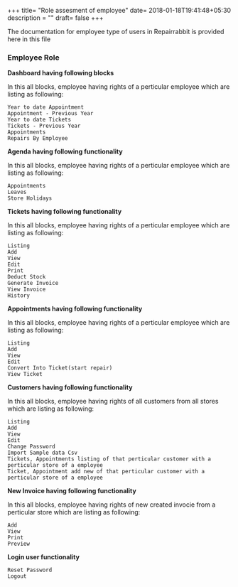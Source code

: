 +++
title= "Role assesment of employee"
date= 2018-01-18T19:41:48+05:30
description = ""
draft= false
+++

The documentation for employee type of users in Repairrabbit is provided here in this file

### Employee Role

**Dashboard having following blocks**

In this all blocks, employee having rights of a perticular employee which are listing as following:

```
Year to date Appointment
Appointment - Previous Year
Year to date Tickets
Tickets - Previous Year
Appointments
Repairs By Employee
```

**Agenda having following functionality**

In this all blocks, employee having rights of a perticular employee which are listing as following:

```
Appointments
Leaves
Store Holidays
```

**Tickets having following functionality**

In this all blocks, employee having rights of a perticular employee which are listing as following:

```
Listing
Add
View
Edit
Print
Deduct Stock
Generate Invoice
View Invoice
History
```

**Appointments having following functionality**

In this all blocks, employee having rights of a perticular employee which are listing as following:

```
Listing
Add
View
Edit
Convert Into Ticket(start repair)
View Ticket
```

**Customers having following functionality**

In this all blocks, employee having rights of all customers from all stores which are listing as following:

```
Listing
Add
View
Edit
Change Password
Import Sample data Csv
Tickets, Appointments listing of that perticular customer with a perticular store of a employee
Ticket, Appointment add new of that perticular customer with a perticular store of a employee
```

**New Invoice having following functionality**

In this all blocks, employee having rights of new created invocie from a perticular store which are listing as following:

```
Add
View
Print
Preview
```

**Login user functionality**

```
Reset Password
Logout
```

